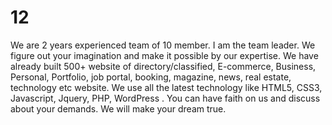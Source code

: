 # 12
We are 2 years experienced team of 10 member. I am the team leader. We figure out your imagination and make it possible by our expertise. We have already built 500+ website of directory/classified, E-commerce, Business, Personal, Portfolio, job portal, booking, magazine, news, real estate, technology etc website. We use all the latest technology like HTML5, CSS3, Javascript, Jquery, PHP, WordPress . You can have faith on us and discuss about your demands. We will make your dream true. 
